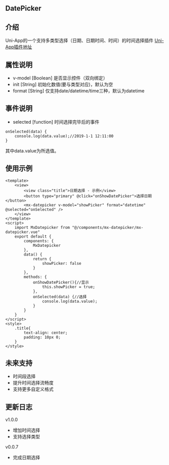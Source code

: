 ## DatePicker
## 介绍
Uni-App的一个支持多类型选择（日期、日期时间、时间）的时间选择插件
[Uni-App插件地址](https://ext.dcloud.net.cn/plugin?id=112)
## 属性说明
* v-model [Boolean] 是否显示控件（双向绑定）
* init [String] 初始化数值(要与类型对应)，默认为空
* format [String] 仅支持date/datetime/time三种，默认为datetime
## 事件说明
* selected [function] 时间选择完毕后的事件
```
onSelected(data) {
    console.log(data.value);//2019-1-1 12:11:00
}
```
其中data.value为所选值。
## 使用示例
```
<template>
	<view>
		<view class="title">日期选择 - 示例</view>
		<button type="primary" @click="onShowDatePicker">选择日期</button>
		<mx-datepicker v-model="showPicker" format="datetime" @selected="onSelected" />
	</view>
</template>
<script>
	import MxDatepicker from "@/components/mx-datepicker/mx-datepicker.vue"
	export default {
		components: {
			MxDatepicker
		},
		data() {
			return {
				showPicker: false
			}
		},
		methods: {
			onShowDatePicker(){//显示
				this.showPicker = true;
			},
			onSelected(data) {//选择
				console.log(data.value);
			}
		}
	}
</script>
<style>
	.title{
		text-align: center;
		padding: 10px 0;
	}
</style>
```
## 未来支持

* 时间段选择
* 提升时间选择流畅度
* 支持更多自定义格式

## 更新日志

v1.0.0   
* 增加时间选择
* 支持选择类型

v0.0.7
* 完成日期选择